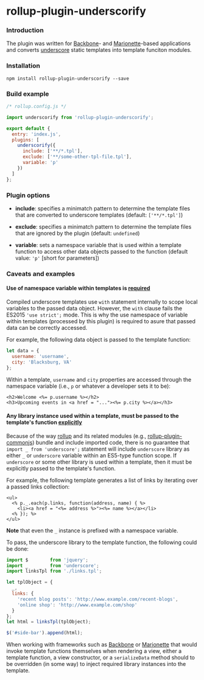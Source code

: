 # rollup-plugin-underscorify

### Introduction

The plugin was written for [Backbone]- and [Marionette]-based applications and 
converts [underscore]&nbsp;static templates into template funciton modules.

### Installation

`npm install rollup-plugin-underscorify --save`

### Build example

```javascript
/* rollup.config.js */

import underscorify from 'rollup-plugin-underscorify';

export default {
  entry: 'index.js',
  plugins: [
    underscorify({
      include: ['**/*.tpl'],
      exclude: ['**/some-other-tpl-file.tpl'],
      variable: 'p'
    })
  ]
};
```

### Plugin options

* **include**: specifies a minimatch pattern to determine the template files 
that are converted to underscore templates (default: `['**/*.tpl']`)

* **exclude**: specifies a minimatch pattern to determine the template files
that are ignored by the plugin (default: `undefined`)

* **variable**: sets a namespace variable that is used within a template 
function to access other data objects passed to the function (default value: 
`'p'` [short for parameters])

### Caveats and examples

#### Use of namespace variable within templates is <u>required</u>

Compiled underscore templates use `with` statement internally to scope local 
variables to the passed data object.  However, the `with` clause fails the 
ES2015 `'use strict';` mode.  This is why the use namespace of variable within 
templates (processed by this plugin) is required to asure that passed data can 
be correctly accessed.

For example, the following data object is passed to the template function:

```javascript
let data = {
  username: 'username',
  city: 'Blacksburg, VA'
};
```

Within a template, `username` and `city` properties are accessed through the 
namespace variable (i.e., `p` or whatever a developer sets it to be):

```tpl
<h2>Welcome <%= p.username %></h2>
<h3>Upcoming events in <a href = "..."><%= p.city %></a></h3>
```

#### Any library instance used within a template, must be passed to the template's function <u>explicitly</u>

Because of the way [rollup]&nbsp;and its related modules (e.g., 
[rollup-plugin-commonjs]) bundle and include imported code, there is no 
guarantee that `import _ from 'underscore';` statement will include `underscore`
library as either `_` or `underscore` variable within an ES5-type function
scope.  If `underscore` or some other library is used within a template, then
it must be explicitly passed to the template's function.

For example, the following template generates a list of links by iterating over
a passed links collection:

```tpl
<ul>
  <% p._.each(p.links, function(address, name) { %>
    <li><a href = "<%= address %>"><%= name %></a></li>
  <% }); %>
</ul>
```
**Note** that even the `_` instance is prefixed with a namespace variable.

To pass, the underscore library to the template function, the following could be 
done:

```javascript
import $        from 'jquery';
import _        from 'underscore';
import linksTpl from './links.tpl';

let tplObject = {
  _,
  links: {
    'recent blog posts': 'http://www.example.com/recent-blogs',
    'online shop': 'http://www.example.com/shop'
  }
};
let html = linksTpl(tplObject);

$('#side-bar').append(html);

```

When working with frameworks such as [Backbone]&nbsp;or [Marionette]&nbsp;that 
would invoke template functions themselves when rendering a view, either a 
template function, a view constructor, or a `serializeData` method should to be 
overridden (in some way) to inject required library instances into the template.

[Backbone]: http://backbonejs.org/
[Marionette]: http://marionettejs.com/
[underscore]: http://underscorejs.com/
[rollup]: http://rollupjs.org/
[rollup-plugin-commonjs]: https://github.com/rollup/rollup-plugin-commonjs
